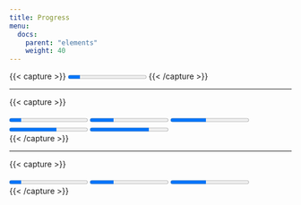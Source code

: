```yaml
---
title: Progress
menu:
  docs:
    parent: "elements"
    weight: 40
---
```

{{< capture >}}
    <progress class="progress" value="15" max="100">
    %15
    </progress>
{{< /capture >}}

<hr>

{{< capture >}}
<div class="cd-demo">
    <progress class="progress progress-primary" value="15" max="100">%15</progress>
    <progress class="progress progress-info" value="30" max="100">%30</progress>
    <progress class="progress progress-success" value="45" max="100">%45</progress>
    <progress class="progress progress-warning" value="60" max="100">%60</progress>
    <progress class="progress progress-danger" value="75" max="100">%75</progress>
</div>
{{< /capture >}}

<hr>

{{< capture >}}
<div class="cd-demo">
    <progress class="progress progress-sm" value="15" max="100">%15</progress>
    <progress class="progress" value="30" max="100">%30</progress>
    <progress class="progress progress-lg" value="45" max="100">%45</progress>
</div>
{{< /capture >}}